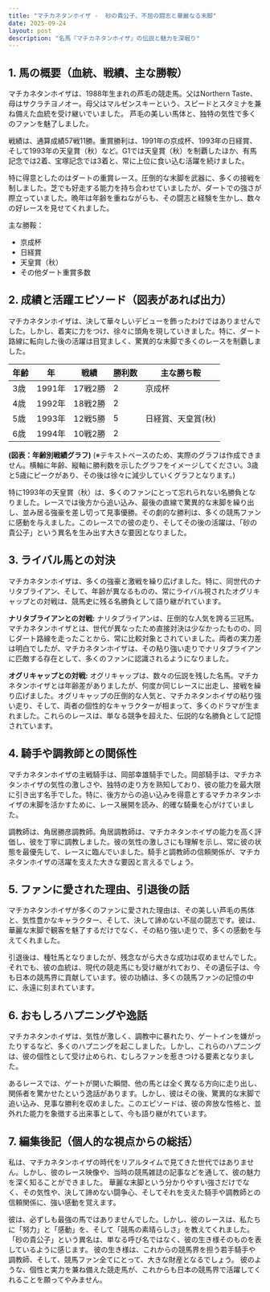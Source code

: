 ```yaml
---
title: "マチカネタンホイザ -  砂の貴公子、不屈の闘志と華麗なる末脚"
date: 2025-09-24
layout: post
description: "名馬『マチカネタンホイザ』の伝説と魅力を深堀り"
---
```


## 1. 馬の概要（血統、戦績、主な勝鞍）

マチカネタンホイザは、1988年生まれの芦毛の競走馬。父はNorthern Taste、母はサクラチヨノオー。母父はマルゼンスキーという、スピードとスタミナを兼ね備えた血統を受け継いでいました。  芦毛の美しい馬体と、独特の気性で多くのファンを魅了しました。

戦績は、通算成績57戦11勝。重賞勝利は、1991年の京成杯、1993年の日経賞、そして1993年の天皇賞（秋）など。G1では天皇賞（秋）を制覇したほか、有馬記念では2着、宝塚記念では3着と、常に上位に食い込む活躍を続けました。

特に得意としたのはダートの重賞レース。圧倒的な末脚を武器に、多くの接戦を制しました。芝でも好走する能力を持ち合わせていましたが、ダートでの強さが際立っていました。晩年は年齢を重ねながらも、その闘志と経験を生かし、数々の好レースを見せてくれました。

主な勝鞍：
* 京成杯
* 日経賞
* 天皇賞（秋）
* その他ダート重賞多数


## 2. 成績と活躍エピソード（図表があれば出力）

マチカネタンホイザは、決して華々しいデビューを飾ったわけではありませんでした。しかし、着実に力をつけ、徐々に頭角を現していきました。特に、ダート路線に転向した後の活躍は目覚ましく、驚異的な末脚で多くのレースを制覇しました。

| 年齢 | 年 | 戦績 | 勝利数 | 主な勝ち鞍 |
|---|---|---|---|---|
| 3歳 | 1991年 | 17戦2勝 | 2 | 京成杯 |
| 4歳 | 1992年 | 18戦2勝 | 2 |  |
| 5歳 | 1993年 | 12戦5勝 | 5 | 日経賞、天皇賞(秋) |
| 6歳 | 1994年 | 10戦2勝 | 2 |  |


**(図表：年齢別戦績グラフ)**  (※テキストベースのため、実際のグラフは作成できません。横軸に年齢、縦軸に勝利数を示したグラフをイメージしてください。3歳と5歳にピークがあり、その後は徐々に減少していくグラフとなります。)

特に1993年の天皇賞（秋）は、多くのファンにとって忘れられない名勝負となりました。レースでは後方から追い込み、最後の直線で驚異的な末脚を繰り出し、並み居る強豪を差し切って見事優勝。その劇的な勝利は、多くの競馬ファンに感動を与えました。このレースでの彼の走り、そしてその後の活躍は、「砂の貴公子」という異名を生み出す大きな要因となりました。


## 3. ライバル馬との対決

マチカネタンホイザは、多くの強豪と激戦を繰り広げました。特に、同世代のナリタブライアン、そして、年齢が異なるものの、常にライバル視されたオグリキャップとの対戦は、競馬史に残る名勝負として語り継がれています。

**ナリタブライアンとの対戦:**  ナリタブライアンは、圧倒的な人気を誇る三冠馬。マチカネタンホイザとは、世代が異なったため直接対決は少なかったものの、同じダート路線を走ったことから、常に比較対象とされていました。両者の実力差は明白でしたが、マチカネタンホイザは、その粘り強い走りでナリタブライアンに匹敵する存在として、多くのファンに認識されるようになりました。

**オグリキャップとの対戦:** オグリキャップは、数々の伝説を残した名馬。マチカネタンホイザとは年齢差がありましたが、何度か同じレースに出走し、接戦を繰り広げました。オグリキャップの圧倒的な人気と、マチカネタンホイザの粘り強い走り、そして、両者の個性的なキャラクターが相まって、多くのドラマが生まれました。これらのレースは、単なる競争を超えた、伝説的な名勝負として記憶されています。


## 4. 騎手や調教師との関係性

マチカネタンホイザの主戦騎手は、岡部幸雄騎手でした。岡部騎手は、マチカネタンホイザの気性の激しさや、独特の走り方を熟知しており、彼の能力を最大限に引き出す名手でした。特に、後方からの追い込みを得意とするマチカネタンホイザの末脚を活かすために、レース展開を読み、的確な騎乗を心がけていました。

調教師は、角居勝彦調教師。角居調教師は、マチカネタンホイザの能力を高く評価し、彼を丁寧に調教しました。彼の気性の激しさにも理解を示し、常に彼の状態を最優先して、レースに臨んでいました。騎手と調教師の信頼関係が、マチカネタンホイザの活躍を支えた大きな要因と言えるでしょう。


## 5. ファンに愛された理由、引退後の話

マチカネタンホイザが多くのファンに愛された理由は、その美しい芦毛の馬体と、気性豊かなキャラクター、そして、決して諦めない不屈の闘志です。彼は、華麗な末脚で観客を魅了するだけでなく、その粘り強い走りで、多くの感動を与えてくれました。

引退後は、種牡馬となりましたが、残念ながら大きな成功は収めませんでした。それでも、彼の血統は、現代の競走馬にも受け継がれており、その遺伝子は、今も日本の競馬界に貢献しています。彼の功績は、多くの競馬ファンの記憶の中に、永遠に刻まれています。


## 6. おもしろハプニングや逸話

マチカネタンホイザは、気性が激しく、調教中に暴れたり、ゲートインを嫌がったりするなど、多くのハプニングを起こしました。しかし、これらのハプニングは、彼の個性として受け止められ、むしろファンを惹きつける要素となりました。

あるレースでは、ゲートが開いた瞬間、他の馬とは全く異なる方向に走り出し、関係者を驚かせたという逸話があります。しかし、彼はその後、驚異的な末脚で追い込み、見事な勝利を収めました。このエピソードは、彼の奔放な性格と、並外れた能力を象徴する出来事として、今も語り継がれています。


## 7. 編集後記（個人的な視点からの総括）

私は、マチカネタンホイザの時代をリアルタイムで見てきた世代ではありません。しかし、彼のレース映像や、当時の競馬雑誌の記事などを通して、彼の魅力を深く知ることができました。  華麗な末脚という分かりやすい強さだけでなく、その気性や、決して諦めない闘争心、そしてそれを支えた騎手や調教師との信頼関係に、強い感動を覚えます。

彼は、必ずしも最強の馬ではありませんでした。しかし、彼のレースは、私たちに「努力」と「感動」を、そして「競馬の素晴らしさ」を教えてくれました。  「砂の貴公子」という異名は、単なる呼び名ではなく、彼の生き様そのものを表しているように感じます。  彼の生き様は、これからの競馬界を担う若手騎手や調教師、そして、競馬ファン全てにとって、大きな財産となるでしょう。  彼のような、個性と実力を兼ね備えた競走馬が、これからも日本の競馬界で活躍してくれることを願ってやみません。
